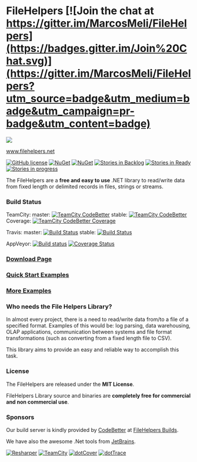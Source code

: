# FileHelpers [![Join the chat at https://gitter.im/MarcosMeli/FileHelpers](https://badges.gitter.im/Join%20Chat.svg)](https://gitter.im/MarcosMeli/FileHelpers?utm_source=badge&utm_medium=badge&utm_campaign=pr-badge&utm_content=badge)

<a href="http://www.filehelpers.net"><img src="http://www.filehelpers.net/images/homepage.jpg"  /></a>

www.filehelpers.net

[![GitHub license](https://img.shields.io/github/license/MarcosMeli/FileHelpers.svg)](https://github.com/MarcosMeli/FileHelpers#license)
[![NuGet](https://img.shields.io/nuget/vpre/FileHelpers.svg)](https://www.nuget.org/packages/FileHelpers/) [![NuGet](https://img.shields.io/nuget/dt/FileHelpers.svg)](https://www.nuget.org/packages/FileHelpers/)
[![Stories in Backlog](https://badge.waffle.io/MarcosMeli/FileHelpers.png?label=backlog&title=Issues+Pending)](https://waffle.io/MarcosMeli/FileHelpers)
[![Stories in Ready](https://badge.waffle.io/MarcosMeli/FileHelpers.png?label=ready&title=Issues+Ready)](https://waffle.io/MarcosMeli/FileHelpers)
[![Stories in progress](https://badge.waffle.io/MarcosMeli/FileHelpers.png?label=in%20progress&title=Issues+In%20Progress)](https://waffle.io/MarcosMeli/FileHelpers)

  The FileHelpers are a **free and easy to use** .NET library to read/write data from fixed length or delimited records in files, strings or streams.

### Build Status

TeamCity: master: [![TeamCity CodeBetter](https://img.shields.io/teamcity/codebetter/FileHelpersMaster.svg)](http://teamcity.codebetter.com/viewType.html?buildTypeId=FileHelpersMaster) stable: [![TeamCity CodeBetter](https://img.shields.io/teamcity/codebetter/FileHelpersStable.svg)](http://teamcity.codebetter.com/viewType.html?buildTypeId=FileHelpersStable)  Coverage: [![TeamCity CodeBetter Coverage](https://img.shields.io/teamcity/coverage/FileHelpersStable.svg)](http://teamcity.codebetter.com/viewLog.html?buildId=lastSuccessful&buildTypeId=FileHelpersStable&tab=coverage_dotnet)

Travis: master: [![Build Status](https://travis-ci.org/MarcosMeli/FileHelpers.svg?branch=master)](https://travis-ci.org/MarcosMeli/FileHelpers)  stable: [![Build Status](https://travis-ci.org/MarcosMeli/FileHelpers.svg?branch=stable)](https://travis-ci.org/MarcosMeli/FileHelpers/branches)

AppVeyor: [![Build status](https://ci.appveyor.com/api/projects/status/pi6ipa7wd4vqws35/branch/master?svg=true)](https://ci.appveyor.com/project/MarcosMeli/filehelpers/branch/master)   [![Coverage Status](https://coveralls.io/repos/MarcosMeli/FileHelpers/badge.svg?branch=master&service=github)](https://coveralls.io/github/MarcosMeli/FileHelpers?branch=master)

### [Download Page](http://www.filehelpers.net/download/)

### [Quick Start Examples](http://www.filehelpers.net/quickstart/)

### [More Examples ](http://www.filehelpers.net/examples/)

### Who needs the File Helpers Library?

  In almost every project, there is a need to read/write data from/to a file of a specified format. Examples of this
  would be: log parsing, data warehousing, OLAP applications, communication between systems and file format
  transformations (such as converting from a fixed length file to CSV).

  This library aims to provide an easy and reliable way to accomplish this task.


### License

 The FileHelpers are released under the **MIT License**.

 FileHelpers Library source and binaries are **completely free for commercial and non commercial use**.

### Sponsors

 Our build server is kindly provided by [CodeBetter](http://codebetter.com/) at [FileHelpers Builds](http://teamcity.codebetter.com/project.html?tab=projectOverview&projectId=FileHelpers).

 We have also the awesome .Net tools from [JetBrains](http://www.jetbrains.com/).

[![Resharper](http://www.filehelpers.net/images/tools_resharper.gif)](http://www.jetbrains.com/resharper/)
[![TeamCity](http://www.filehelpers.net//images/tools_teamcity.gif)](http://www.jetbrains.com/teamcity/)
[![dotCover](http://www.filehelpers.net//images/tools_dotcover.gif)](http://www.jetbrains.com/dotcover/)
[![dotTrace](http://www.filehelpers.net//images/tools_dottrace.gif)](http://www.jetbrains.com/dottrace/)
